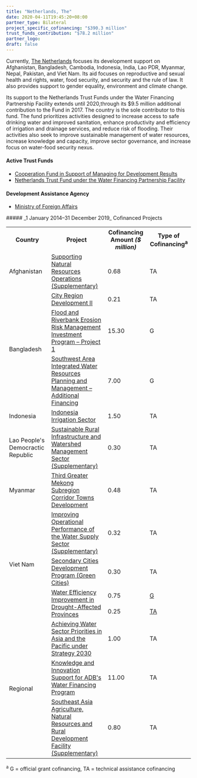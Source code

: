 ```yaml
---
title: "Netherlands, The"
date: 2020-04-11T19:45:20+08:00
partner_type: Bilateral
project_specific_cofinancing: "$390.3 million"
trust_funds_contribution: "$78.2 million"
partner_logo:
draft: false
--- 
```

Currently, [The Netherlands](https://www.adb.org/publications/netherlands-fact-sheet) focuses its development support on Afghanistan, Bangladesh, Cambodia, Indonesia, India, Lao PDR, Myanmar, Nepal, Pakistan, and Viet Nam. Its aid focuses on reproductive and sexual health and rights, water, food security, and security and the rule of law. It also provides support to gender equality, environment and climate change.

Its support to the Netherlands Trust Funds under the Water Financing Partnership Facility extends until 2020,through its $9.5 million additional contribution to the Fund in 2017. The country is the sole contributor to this fund. The fund prioritizes activities designed to increase access to safe drinking water and improved sanitation, enhance productivity and efficiency of irrigation and drainage services, and reduce risk of flooding. Their activities also seek to improve sustainable management of water resources, increase knowledge and capacity, improve sector governance, and increase focus on water-food security nexus. 

#### Active Trust Funds 

* [Cooperation Fund in Support of Managing for Development Results](./modalities/trust-funds/multi-partner-trust-funds/#cfsmdr) 
* [Netherlands Trust Fund under the Water Financing Partnership Facility](./modalities/financing-partnership-facilities/water-financing-partnership-facility/#ntf) 
 
#### Development Assistance Agency

* [Ministry of Foreign Affairs](https://www.government.nl/ministries/ministry-of-foreign-affairs)  

<split>
##### _1 January 2014–31 December 2019_ Cofinanced Projects

<table class="table dr-partner-table">

<tr>
<th>Country</th>
<th>Project</th>
<th>Cofinancing Amount <em>($ million)</em></th>
<th>Type of Cofinancing<sup>a</sup></th>
</tr>
<tr>
<td>Afghanistan</td>
<td><a
href="https://www.adb.org/projects/44411-012/main" target="_blank">Supporting
Natural Resources Operations (Supplementary)</a></td>
<td>0.68 </td>
<td>TA</td>

</tr>
<tr>
<td rowspan="3">Bangladesh</td>
<td><a
href="https://www.adb.org/projects/49329-002/main" target="_blank">City
Region Development II</a></td>
<td>0.21 </td>
<td>TA</td>

</tr>
<tr>
<td><a
href="https://www.adb.org/projects/44167-014/main" target="_blank">Flood and
Riverbank Erosion Risk Management Investment Program – Project 1</a></td>
<td>15.30 </td>
<td>G</td>

</tr>
<tr>
<td><a
href="https://www.adb.org/projects/34418-023/main" target="_blank">Southwest
Area Integrated Water Resources Planning and Management – Additional
Financing</a></td>
<td>7.00 </td>
<td>G</td>

</tr>
<tr>
<td>Indonesia</td>
<td><a
href="https://www.adb.org/projects/43220-012/main" target="_blank">Indonesia
Irrigation Sector</a></td>
<td>1.50 </td>
<td>TA</td>

</tr>
<tr>
<td>Lao People's Democractic Republic</td>
<td><a
href="https://www.adb.org/projects/50236-001/main" target="_blank">Sustainable
Rural Infrastructure and Watershed Management Sector (Supplementary)</a></td>
<td>0.30 </td>
<td>TA</td>

</tr>
<tr>
<td>Myanmar</td>
<td><a
href="https://www.adb.org/projects/48175-001/main" target="_blank">Third
Greater Mekong Subregion Corridor Towns Development</a></td>
<td>0.48 </td>
<td>TA</td>

</tr>
<tr>
<td rowspan="4">Viet Nam</td>
<td><a
href="https://www.adb.org/projects/44002-022/main" target="_blank">Improving
Operational Performance of the Water Supply Sector (Supplementary)</a></td>
<td>0.32 </td>
<td>TA</td>
</tr>
<tr>
<td><a
href="https://www.adb.org/projects/47274-001/main" target="_blank">Secondary
Cities Development Program (Green Cities)</a></td>
<td>0.30 </td>
<td>TA</td>

</tr>
<tr>
<td rowspan="2"><a
href="https://www.adb.org/projects/49404-002/main" target="_blank">Water
Efficiency Improvement in Drought-Affected Provinces</a></td>
<td>0.75 </td>
<td><a href="https://www.adb.org/projects/49404-002/main" target="_blank">G</a></td>

</tr>
<tr>
<td>0.25 </td>
<td><a href="https://www.adb.org/projects/49404-001/main" target="_blank">TA</a></td>

</tr>
<tr>
<td rowspan="3">Regional</td>
<td><a
href="https://www.adb.org/projects/53263-001/main" target="_blank">Achieving Water Sector Priorities in Asia and the Pacific under Strategy 2030</a></td>
<td>1.00 </td>
<td>TA</td>

<tr>
<td><a
href="https://www.adb.org/projects/42384-012/main" target="_blank">Knowledge
and Innovation Support for ADB's Water Financing Program</a></td>
<td>11.00 </td>
<td>TA</td>

</tr>

<tr>
<td><a
href="https://www.adb.org/projects/50266-001/main" target="_blank">Southeast Asia Agriculture, Natural Resources and Rural Development Facility (Supplementary)</a></td>
<td>0.80 </td>
<td>TA</td>

</tr>

</tr>
</table>

<p class="dr-footnote"><sup>a</sup> G = official grant cofinancing, TA = technical assistance cofinancing</p>